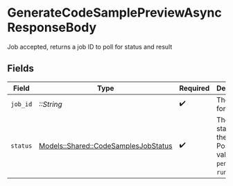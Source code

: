 # GenerateCodeSamplePreviewAsyncResponseBody

Job accepted, returns a job ID to poll for status and result


## Fields

| Field                                                                               | Type                                                                                | Required                                                                            | Description                                                                         |
| ----------------------------------------------------------------------------------- | ----------------------------------------------------------------------------------- | ----------------------------------------------------------------------------------- | ----------------------------------------------------------------------------------- |
| `job_id`                                                                            | *::String*                                                                          | :heavy_check_mark:                                                                  | The job ID for polling                                                              |
| `status`                                                                            | [Models::Shared::CodeSamplesJobStatus](../../models/shared/codesamplesjobstatus.md) | :heavy_check_mark:                                                                  | The current status of the job. Possible values are `pending` or `running`.          |